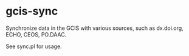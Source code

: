gcis-sync
=========

Synchronize data in the GCIS with various sources, such as dx.doi.org, ECHO, CEOS, PO.DAAC.

See sync.pl for usage.


